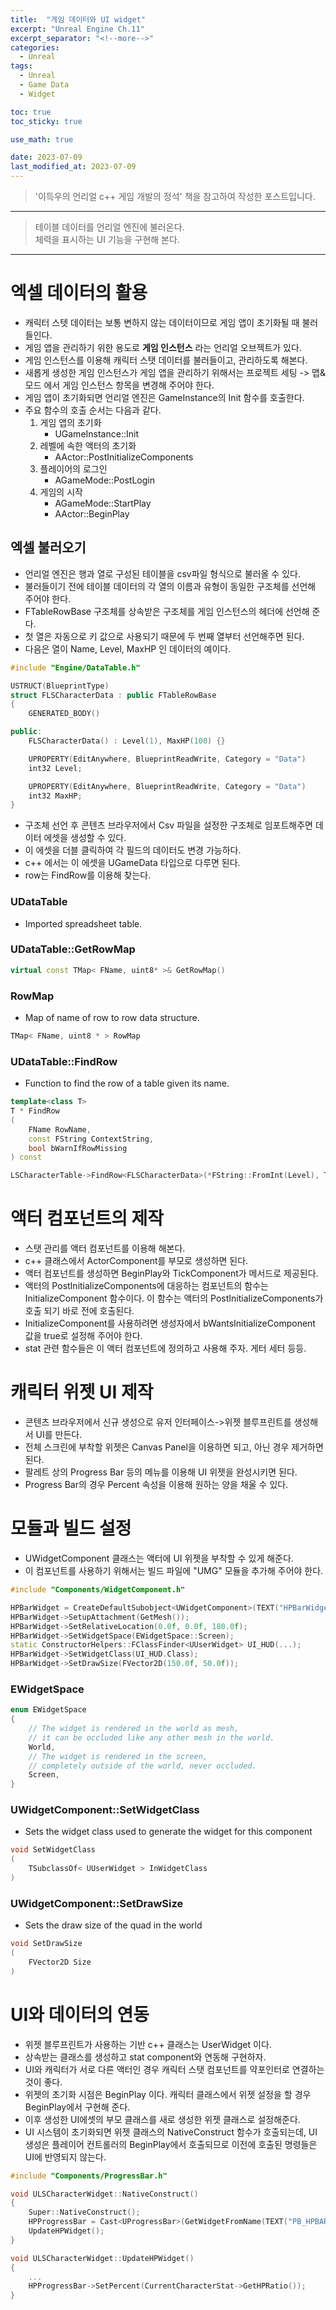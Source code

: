 ```yaml
---
title:  "게임 데이터와 UI widget"
excerpt: "Unreal Engine Ch.11"
excerpt_separator: "<!--more-->"
categories:
  - Unreal
tags:
  - Unreal
  - Game Data
  - Widget

toc: true
toc_sticky: true

use_math: true

date: 2023-07-09
last_modified_at: 2023-07-09
---
```

> '이득우의 언리얼 c++ 게임 개발의 정석' 책을 참고하여 작성한 포스트입니다.

---

> 테이블 데이터를 언리얼 엔진에 불러온다.  
> 체력을 표시하는 UI 기능을 구현해 본다.

---

# 엑셀 데이터의 활용
- 캐릭터 스텟 데이터는 보통 변하지 않는 데이터이므로 게임 앱이 초기화될 때 불러들인다.
- 게임 앱을 관리하기 위한 용도로 **게임 인스턴스** 라는 언리얼 오브젝트가 있다.
- 게임 인스턴스를 이용해 캐릭터 스탯 데이터를 불러들이고, 관리하도록 해본다.
- 새롭게 생성한 게임 인스턴스가 게임 앱을 관리하기 위해서는 프로젝트 세팅 -> 맵&모드 에서 게임 인스턴스 항목을 변경해 주어야 한다.
- 게임 앱이 초기화되면 언리얼 엔진은 GameInstance의 Init 함수를 호출한다.
- 주요 함수의 호출 순서는 다음과 같다.
	1. 게임 앱의 초기화
		- UGameInstance::Init
	2. 레벨에 속한 액터의 초기화
		- AActor::PostInitializeComponents
	3. 플레이어의 로그인
		- AGameMode::PostLogin
	4. 게임의 시작
		- AGameMode::StartPlay
		- AActor::BeginPlay

## 엑셀 불러오기
- 언리얼 엔진은 행과 열로 구성된 테이블을 csv파일 형식으로 불러올 수 있다.
- 불러들이기 전에 테이블 데이터의 각 열의 이름과 유형이 동일한 구조체를 선언해 주어야 한다.
- FTableRowBase 구조체를 상속받은 구조체를 게임 인스턴스의 헤더에 선언해 준다.
- 첫 열은 자동으로 키 값으로 사용되기 때문에 두 번째 열부터 선언해주면 된다.
- 다음은 열이 Name, Level, MaxHP 인 데이터의 예이다.  
```cpp
#include "Engine/DataTable.h"

USTRUCT(BlueprintType)
struct FLSCharacterData : public FTableRowBase
{
	GENERATED_BODY()

public:
	FLSCharacterData() : Level(1), MaxHP(100) {}

	UPROPERTY(EditAnywhere, BlueprintReadWrite, Category = "Data")
	int32 Level;

	UPROPERTY(EditAnywhere, BlueprintReadWrite, Category = "Data")
	int32 MaxHP;
}
```
- 구조체 선언 후 콘텐츠 브라우저에서 Csv 파일을 설정한 구조체로 임포트해주면 데이터 에셋을 생성할 수 있다.
- 이 에셋을 더블 클릭하여 각 필드의 데이터도 변경 가능하다.
- c++ 에서는 이 에셋을 UGameData 타입으로 다루면 된다.
- row는 FindRow를 이용해 찾는다.

### UDataTable
- Imported spreadsheet table.

### UDataTable::GetRowMap

```cpp
virtual const TMap< FName, uint8* >& GetRowMap()
```

### RowMap
- Map of name of row to row data structure.

```cpp
TMap< FName, uint8 * > RowMap
```

### UDataTable::FindRow
- Function to find the row of a table given its name.

```cpp
template<class T>
T * FindRow
(
    FName RowName,
    const FString ContextString,
    bool bWarnIfRowMissing
) const
```

```cpp
LSCharacterTable->FindRow<FLSCharacterData>(*FString::FromInt(Level), TEXT(""));
```

# 액터 컴포넌트의 제작
- 스탯 관리를 액터 컴포넌트를 이용해 해본다.
- c++ 클래스에서 ActorComponent를 부모로 생성하면 된다.
- 액터 컴포넌트를 생성하면 BeginPlay와 TickComponent가 메서드로 제공된다.
- 액터의 PostInitializeComponents에 대응하는 컴포넌트의 함수는 InitializeComponent 함수이다. 이 함수는 액터의 PostInitializeComponents가 호출 되기 바로 전에 호출된다.
- InitializeComponent를 사용하려면 생성자에서 bWantsInitializeComponent 값을 true로 설정해 주어야 한다.
- stat 관련 함수들은 이 액터 컴포넌트에 정의하고 사용해 주자. 게터 세터 등등.


# 캐릭터 위젯 UI 제작
- 콘텐츠 브라우저에서 신규 생성으로 유저 인터페이스->위젯 블루프린트를 생성해서 UI를 만든다.
- 전체 스크린에 부착할 위젯은 Canvas Panel을 이용하면 되고, 아닌 경우 제거하면 된다.
- 팔레트 상의 Progress Bar 등의 메뉴를 이용해 UI 위젯을 완성시키면 된다.
- Progress Bar의 경우 Percent 속성을 이용해 원하는 양을 채울 수 있다.

# 모듈과 빌드 설정
- UWidgetComponent 클래스는 액터에 UI 위젯을 부착할 수 있게 해준다.
- 이 컴포넌트를 사용하기 위해서는 빌드 파일에 "UMG" 모듈을 추가해 주어야 한다. 

```cpp
#include "Components/WidgetComponent.h"

HPBarWidget = CreateDefaultSubobject<UWidgetComponent>(TEXT("HPBarWidget"));
HPBarWidget->SetupAttachment(GetMesh());
HPBarWidget->SetRelativeLocation(0.0f, 0.0f, 180.0f);
HPBarWidget->SetWidgetSpace(EWidgetSpace::Screen);
static ConstructorHelpers::FClassFinder<UUserWidget> UI_HUD(...);
HPBarWidget->SetWidgetClass(UI_HUD.Class);
HPBarWidget->SetDrawSize(FVector2D(150.0f, 50.0f));
```

### EWidgetSpace

```cpp
enum EWidgetSpace
{
	// The widget is rendered in the world as mesh,
	// it can be occluded like any other mesh in the world.
    World, 
	// The widget is rendered in the screen,
	// completely outside of the world, never occluded.
    Screen,
}
```

### UWidgetComponent::SetWidgetClass
- Sets the widget class used to generate the widget for this component

```cpp
void SetWidgetClass
(
    TSubclassOf< UUserWidget > InWidgetClass
)
```

### UWidgetComponent::SetDrawSize
- Sets the draw size of the quad in the world

```cpp
void SetDrawSize
(
    FVector2D Size
)
```

# UI와 데이터의 연동
- 위젯 블루프린트가 사용하는 기반 c++ 클래스는 UserWidget 이다.
- 상속받는 클래스를 생성하고 stat component와 연동해 구현하자.
- UI와 캐릭터가 서로 다른 액터인 경우 캐릭터 스탯 컴포넌트를 약포인터로 연결하는 것이 좋다.
- 위젯의 초기화 시점은 BeginPlay 이다. 캐릭터 클래스에서 위젯 설정을 할 경우 BeginPlay에서 구현해 준다.
- 이후 생성한 UI에셋의 부모 클래스를 새로 생성한 위젯 클래스로 설정해준다.
- UI 시스템이 초기화되면 위젯 클래스의 NativeConstruct 함수가 호출되는데, UI 생성은 플레이어 컨트롤러의 BeginPlay에서 호출되므로 이전에 호출된 명령들은 UI에 반영되지 않는다.

```cpp
#include "Components/ProgressBar.h"

void ULSCharacterWidget::NativeConstruct()
{
	Super::NativeConstruct();
	HPProgressBar = Cast<UProgressBar>(GetWidgetFromName(TEXT("PB_HPBAR")));
	UpdateHPWidget();
}

void ULSCharacterWidget::UpdateHPWidget()
{
	...
	HPProgressBar->SetPercent(CurrentCharacterStat->GetHPRatio());
}
```